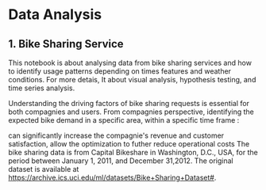 # Data Analysis
## 1. Bike Sharing Service
This notebook is about analysing data from bike sharing services and how to identify usage patterns depending on times features and weather conditions. For more detais, It about visual analysis, hypothesis testing, and time series analysis.

Understanding the driving factors of bike sharing requests is essential for both compagnies and users. From compagnies perspective, identifying the expected bike demand in a specific area, within a specific time frame :

can significantly increase the compagnie's revenue and customer satisfaction,
allow the optimization to futher reduce operational costs
The bike sharing data is from Capital Bikeshare in Washington, D.C., USA, for the period between January 1, 2011, and December 31,2012. The original dataset is available at https://archive.ics.uci.edu/ml/datasets/Bike+Sharing+Dataset#.
